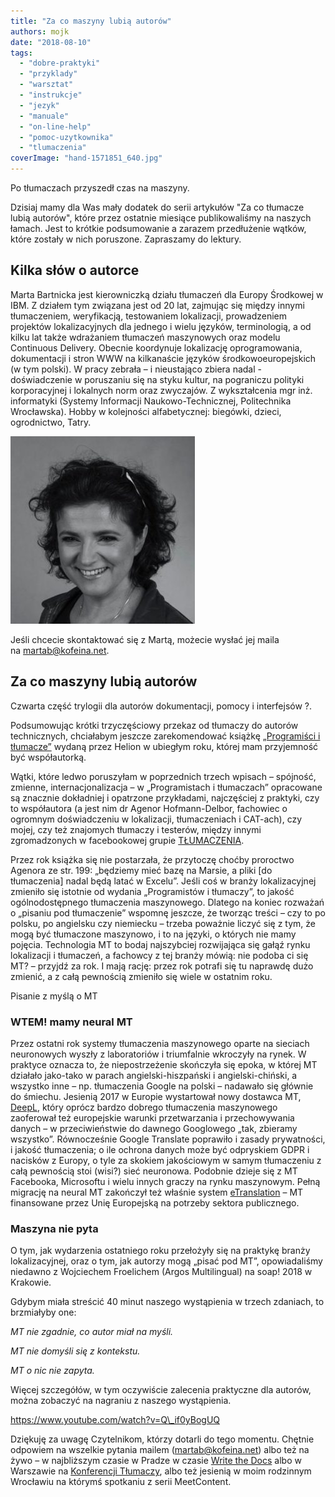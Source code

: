 ```yaml
---
title: "Za co maszyny lubią autorów"
authors: mojk
date: "2018-08-10"
tags:
  - "dobre-praktyki"
  - "przyklady"
  - "warsztat"
  - "instrukcje"
  - "jezyk"
  - "manuale"
  - "on-line-help"
  - "pomoc-uzytkownika"
  - "tlumaczenia"
coverImage: "hand-1571851_640.jpg"
---
```


Po tłumaczach przyszedł czas na maszyny.

<!--truncate-->

Dzisiaj mamy dla Was mały dodatek do serii artykułów "Za co tłumacze lubią
autorów", które przez ostatnie miesiące publikowaliśmy na naszych łamach. Jest
to krótkie podsumowanie a zarazem przedłużenie wątków, które zostały w nich
poruszone. Zapraszamy do lektury.

## Kilka słów o autorce

Marta Bartnicka jest kierowniczką działu tłumaczeń dla Europy Środkowej w IBM. Z
działem tym związana jest od 20 lat, zajmując się między innymi tłumaczeniem,
weryfikacją, testowaniem lokalizacji, prowadzeniem projektów lokalizacyjnych dla
jednego i wielu języków, terminologią, a od kilku lat także wdrażaniem tłumaczeń
maszynowych oraz modelu Continuous Delivery. Obecnie koordynuje lokalizację
oprogramowania, dokumentacji i stron WWW na kilkanaście języków
środkowoeuropejskich (w tym polski). W pracy zebrała – i nieustająco zbiera
nadal - doświadczenie w poruszaniu się na styku kultur, na pograniczu polityki
korporacyjnej i lokalnych norm oraz zwyczajów. Z wykształcenia mgr inż.
informatyki (Systemy Informacji Naukowo-Technicznej, Politechnika Wrocławska).
Hobby w kolejności alfabetycznej: biegówki, dzieci, ogrodnictwo, Tatry.

[![](images/marta_bartnicka-295x300.jpg)](http://techwriter.pl/wp-content/uploads/2018/03/marta_bartnicka.jpg)

Jeśli chcecie skontaktować się z Martą, możecie wysłać jej maila
na [martab@kofeina.net](mailto:martab@kofeina.net).

## Za co maszyny lubią autorów

Czwarta część trylogii dla autorów dokumentacji, pomocy i interfejsów ?.

Podsumowując krótki trzyczęściowy przekaz od tłumaczy do autorów technicznych,
chciałabym jeszcze zarekomendować książkę
[„Programiści i tłumacze”](https://helion.pl/ksiazki/programisci-i-tlumacze-wprowadzenie-do-lokalizacji-oprogramowania-agenor-hofmann-delbor-marta-bartnicka,protlu.htm)
wydaną przez Helion w ubiegłym roku, której mam przyjemność być współautorką.

Wątki, które ledwo poruszyłam w poprzednich trzech wpisach – spójność, zmienne,
internacjonalizacja – w „Programistach i tłumaczach” opracowane są znacznie
dokładniej i opatrzone przykładami, najczęściej z praktyki, czy to współautora
(a jest nim dr Agenor Hofmann-Delbor, fachowiec o ogromnym doświadczeniu w
lokalizacji, tłumaczeniach i CAT-ach), czy mojej, czy też znajomych tłumaczy i
testerów, między innymi zgromadzonych w facebookowej grupie
[TŁUMACZENIA](https://www.facebook.com/groups/tlumaczenia).

Przez rok książka się nie postarzała, że przytoczę choćby proroctwo Agenora ze
str. 199: „będziemy mieć bazę na Marsie, a pliki \[do tłumaczenia\] nadal będą
latać w Excelu”. Jeśli coś w branży lokalizacyjnej zmieniło się istotnie od
wydania „Programistów i tłumaczy”, to jakość ogólnodostępnego tłumaczenia
maszynowego. Dlatego na koniec rozważań o „pisaniu pod tłumaczenie” wspomnę
jeszcze, że tworząc treści – czy to po polsku, po angielsku czy niemiecku –
trzeba poważnie liczyć się z tym, że mogą być tłumaczone maszynowo, i to na
języki, o których nie mamy pojęcia. Technologia MT to bodaj najszybciej
rozwijająca się gałąź rynku lokalizacji i tłumaczeń, a fachowcy z tej branży
mówią: nie podoba ci się MT? – przyjdź za rok. I mają rację: przez rok potrafi
się tu naprawdę dużo zmienić, a z całą pewnością zmieniło się wiele w ostatnim
roku.

Pisanie z myślą o MT

### WTEM! mamy neural MT

Przez ostatni rok systemy tłumaczenia maszynowego oparte na sieciach neuronowych
wyszły z laboratoriów i triumfalnie wkroczyły na rynek. W praktyce oznacza to,
że niepostrzeżenie skończyła się epoka, w której MT działało jako-tako w parach
angielski-hiszpański i angielski-chiński, a wszystko inne – np. tłumaczenia
Google na polski – nadawało się głównie do śmiechu. Jesienią 2017 w Europie
wystartował nowy dostawca MT, [DeepL](https://www.deepl.com/translator), który
oprócz bardzo dobrego tłumaczenia maszynowego zaoferował też europejskie warunki
przetwarzania i przechowywania danych – w przeciwieństwie do dawnego Googlowego
„tak, zbieramy wszystko”. Równocześnie Google Translate poprawiło i zasady
prywatności, i jakość tłumaczenia; o ile ochrona danych może być odpryskiem GDPR
i nacisków z Europy, o tyle za skokiem jakościowym w samym tłumaczeniu z całą
pewnością stoi (wisi?) sieć neuronowa. Podobnie dzieje się z MT Facebooka,
Microsoftu i wielu innych graczy na rynku maszynowym. Pełną migrację na neural
MT zakończył też właśnie system
[eTranslation](https://ec.europa.eu/cefdigital/wiki/display/CEFDIGITAL/eTranslation)
– MT finansowane przez Unię Europejską na potrzeby sektora publicznego.

### Maszyna nie pyta

O tym, jak wydarzenia ostatniego roku przełożyły się na praktykę branży
lokalizacyjnej, oraz o tym, jak autorzy mogą „pisać pod MT”, opowiadaliśmy
niedawno z Wojciechem Froelichem (Argos Multilingual) na soap! 2018 w Krakowie.

Gdybym miała streścić 40 minut naszego wystąpienia w trzech zdaniach, to
brzmiałyby one:

_MT nie zgadnie, co autor miał na myśli._

_MT nie domyśli się z kontekstu._

_MT o nic nie zapyta._

Więcej szczegółów, w tym oczywiście zalecenia praktyczne dla autorów, można
zobaczyć na nagraniu z naszego wystąpienia.

https://www.youtube.com/watch?v=Q\_if0yBogUQ

Dziękuję za uwagę Czytelnikom, którzy dotarli do tego momentu. Chętnie odpowiem
na wszelkie pytania mailem ([martab@kofeina.net](mailto:martab@kofeina.net))
albo też na żywo – w najbliższym czasie w Pradze w czasie
[Write the Docs](http://www.writethedocs.org/conf/prague/2018) albo w Warszawie
na [Konferencji Tłumaczy](https://www.konferencjatlumaczy.pl/), albo też
jesienią w moim rodzinnym Wrocławiu na którymś spotkaniu z serii MeetContent.
